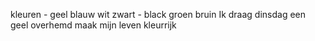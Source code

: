 kleuren -
geel
blauw
wit
zwart - black
groen
bruin
Ik draag dinsdag een geel overhemd 
maak mijn leven kleurrijk
